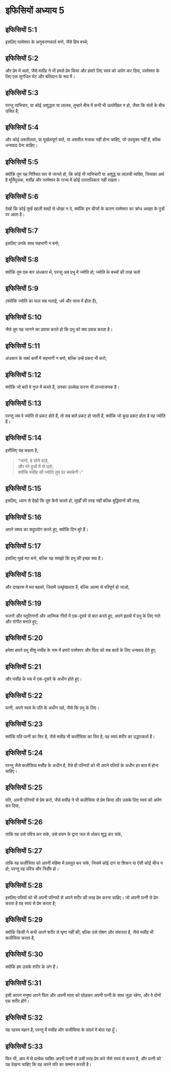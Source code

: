 # इफिसियों अध्याय 5

## इफिसियों 5:1

इसलिए परमेश्वर के अनुकरणकर्ता बनो, जैसे प्रिय बच्चे;

## इफिसियों 5:2

और प्रेम में चलो, जैसे मसीह ने भी हमसे प्रेम किया और हमारे लिए स्वयं को अर्पण कर दिया, परमेश्वर के लिए एक सुगंधित भेंट और बलिदान के रूप में।

## इफिसियों 5:3

परन्तु व्यभिचार, या कोई अशुद्धता या लालच, तुम्हारे बीच में कभी भी उल्लेखित न हो, जैसा कि संतों के बीच उचित है;

## इफिसियों 5:4

और कोई अश्लीलता, या मूर्खतापूर्ण बातें, या अश्लील मजाक नहीं होना चाहिए, जो उपयुक्त नहीं हैं, बल्कि धन्यवाद देना चाहिए।

## इफिसियों 5:5

क्योंकि तुम यह निश्चित रूप से जानते हो, कि कोई भी व्यभिचारी या अशुद्ध या लालची व्यक्ति, जिसका अर्थ है मूर्तिपूजक, मसीह और परमेश्वर के राज्य में कोई उत्तराधिकार नहीं रखता।

## इफिसियों 5:6

देखो कि कोई तुम्हें खाली शब्दों से धोखा न दे, क्योंकि इन चीजों के कारण परमेश्वर का क्रोध अवज्ञा के पुत्रों पर आता है।

## इफिसियों 5:7

इसलिए उनके साथ सहभागी न बनो;

## इफिसियों 5:8

क्योंकि तुम एक बार अंधकार थे, परन्तु अब प्रभु में ज्योति हो; ज्योति के बच्चों की तरह चलो

## इफिसियों 5:9

(क्योंकि ज्योति का फल सब भलाई, धर्म और सत्य में होता है),

## इफिसियों 5:10

जैसे तुम यह जानने का प्रयास करते हो कि प्रभु को क्या प्रसन्न करता है।

## इफिसियों 5:11

अंधकार के व्यर्थ कर्मों में सहभागी न बनो, बल्कि उन्हें प्रकट भी करो;

## इफिसियों 5:12

क्योंकि जो बातें वे गुप्त में करते हैं, उनका उल्लेख करना भी लज्जाजनक है।

## इफिसियों 5:13

परन्तु जब वे ज्योति से प्रकट होते हैं, तो सब बातें प्रकट हो जाती हैं, क्योंकि जो कुछ प्रकट होता है वह ज्योति है।

## इफिसियों 5:14

इसीलिए यह कहता है,

> “जागो, हे सोने वाले,  
> और मरे हुओं में से उठो,  
> क्योंकि मसीह की ज्योति तुम पर चमकेगी।”

## इफिसियों 5:15

इसलिए, ध्यान से देखो कि तुम कैसे चलते हो, मूर्खों की तरह नहीं बल्कि बुद्धिमानों की तरह,

## इफिसियों 5:16

अपने समय का सदुपयोग करते हुए, क्योंकि दिन बुरे हैं।

## इफिसियों 5:17

इसलिए मूर्ख मत बनो, बल्कि यह समझो कि प्रभु की इच्छा क्या है।

## इफिसियों 5:18

और दाखरस में मत बहको, जिसमें उच्छृंखलता है, बल्कि आत्मा से परिपूर्ण हो जाओ,

## इफिसियों 5:19

भजनों और स्तुतिगानों और आत्मिक गीतों में एक-दूसरे से बात करते हुए, अपने हृदयों में प्रभु के लिए गाते और संगीत बनाते हुए;

## इफिसियों 5:20

हमेशा हमारे प्रभु यीशु मसीह के नाम में हमारे परमेश्वर और पिता को सब बातों के लिए धन्यवाद देते हुए;

## इफिसियों 5:21

और मसीह के भय में एक-दूसरे के अधीन होते हुए।

## इफिसियों 5:22

पत्नी, अपने स्वयं के पति के अधीन रहो, जैसे कि प्रभु के लिए।

## इफिसियों 5:23

क्योंकि पति पत्नी का सिर है, जैसे मसीह भी कलीसिया का सिर है, वह स्वयं शरीर का उद्धारकर्ता है।

## इफिसियों 5:24

परन्तु जैसे कलीसिया मसीह के अधीन है, वैसे ही पत्नियों को भी अपने पतियों के अधीन हर बात में होना चाहिए।

## इफिसियों 5:25

पति, अपनी पत्नियों से प्रेम करो, जैसे मसीह ने भी कलीसिया से प्रेम किया और उसके लिए स्वयं को अर्पण कर दिया,

## इफिसियों 5:26

ताकि वह उसे पवित्र कर सके, उसे वचन के द्वारा जल से धोकर शुद्ध कर सके,

## इफिसियों 5:27

ताकि वह कलीसिया को अपनी महिमा में प्रस्तुत कर सके, जिसमें कोई दाग या शिकन या ऐसी कोई चीज न हो; परन्तु वह पवित्र और निर्दोष हो।

## इफिसियों 5:28

इसलिए पतियों को भी अपनी पत्नियों से अपने शरीर की तरह प्रेम करना चाहिए। जो अपनी पत्नी से प्रेम करता है वह स्वयं से प्रेम करता है;

## इफिसियों 5:29

क्योंकि किसी ने कभी अपने शरीर से घृणा नहीं की, बल्कि उसे पोषण और संवारता है, जैसे मसीह भी कलीसिया करता है,

## इफिसियों 5:30

क्योंकि हम उसके शरीर के अंग हैं।

## इफिसियों 5:31

इसी कारण मनुष्य अपने पिता और अपनी माता को छोड़कर अपनी पत्नी के साथ जुड़ा रहेगा, और वे दोनों एक शरीर होंगे।

## इफिसियों 5:32

यह रहस्य महान है; परन्तु मैं मसीह और कलीसिया के संदर्भ में बोल रहा हूँ।

## इफिसियों 5:33

फिर भी, आप में से प्रत्येक व्यक्ति अपनी पत्नी से उसी तरह प्रेम करे जैसे स्वयं से करता है, और पत्नी को यह देखना चाहिए कि वह अपने पति का सम्मान करती है।
